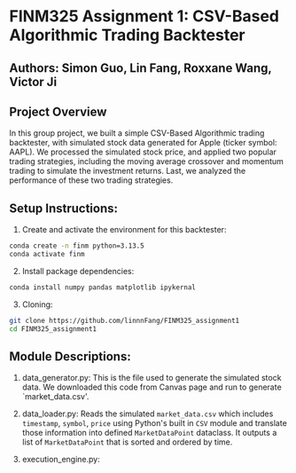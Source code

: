 # FINM325 Assignment 1: CSV-Based Algorithmic Trading Backtester

## Authors: Simon Guo, Lin Fang, Roxxane Wang, Victor Ji

## Project Overview
In this group project, we built a simple CSV-Based Algorithmic trading backtester, with simulated stock data generated for Apple (ticker symbol: AAPL). We processed the simulated stock price, and applied two popular trading strategies, including the moving average crossover and momentum trading to simulate the investment returns. Last, we analyzed the performance of these two trading strategies.

## Setup Instructions:
1. Create and activate the environment for this backtester:
```bash
conda create -n finm python=3.13.5
conda activate finm
```

2. Install package dependencies:
```bash
conda install numpy pandas matplotlib ipykernal
```

3. Cloning:
```bash
git clone https://github.com/linnnFang/FINM325_assignment1
cd FINM325_assignment1
```

## Module Descriptions:
1. data_generator.py:
This is the file used to generate the simulated stock data. We downloaded this code from Canvas page and run to generate `market_data.csv'.


3. data_loader.py:
Reads the simulated `market_data.csv` which includes `timestamp`, `symbol`, `price` using Python's built in `CSV` module and translate those information into defined `MarketDataPoint` dataclass. It outputs a list of `MarketDataPoint` that is sorted and ordered by time.

3. execution_engine.py:




